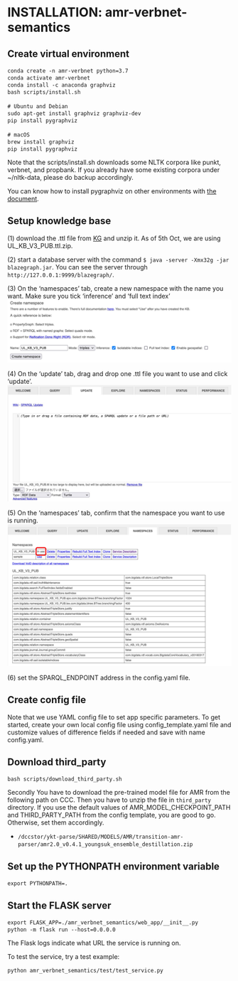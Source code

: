 # INSTALLATION: amr-verbnet-semantics

## Create virtual environment
```
conda create -n amr-verbnet python=3.7
conda activate amr-verbnet
conda install -c anaconda graphviz
bash scripts/install.sh

# Ubuntu and Debian
sudo apt-get install graphviz graphviz-dev
pip install pygraphviz

# macOS
brew install graphviz
pip install pygraphviz
```
Note that the scripts/install.sh downloads some NLTK corpora like punkt, verbnet, and propbank. If you already have some existing corpora under ~/nltk-data, please do backup accordingly.

You can know how to install pygraphviz on other environments with 
[the document](https://pygraphviz.github.io/documentation/stable/install.html).


## Setup knowledge base
(1) download the .ttl file from [KG](https://github.com/CognitiveHorizons/AMR-CSLogic/tree/master/KG) and unzip it. As of 5th Oct, we are using UL_KB_V3_PUB.ttl.zip.  

(2) start a database server with the command `$ java -server -Xmx32g -jar blazegraph.jar`. You can see the server through `http://127.0.0.1:9999/blazegraph/`. 

(3) On the ‘namespaces’ tab, create a new namespace with the name you want. Make sure you tick ‘inference’ and ‘full text index’  
<img src="./assets/blazegraph_install_1.jpg">

(4) On the ‘update’ tab, drag and drop one .ttl file you want to use and click ‘update’. 
<img src="./assets/blazegraph_install_2.jpg">

(5) On the ‘namespaces’ tab, confirm that the namespace you want to use is running. 
<img src="./assets/blazegraph_install_3.jpg">

(6) set the SPARQL_ENDPOINT address in the config.yaml file.


## Create config file
Note that we use YAML config file to set app specific parameters. To get started, create your own local config file using config_template.yaml file and customize values of difference fields if needed and save with name config.yaml.


## Download third_party
```
bash scripts/download_third_party.sh 
```
Secondly You have to download the pre-trained model file for AMR from the following path on CCC. 
Then you have to unzip the file in `third_party` directory. If you use the default values of AMR_MODEL_CHECKPOINT_PATH and THIRD_PARTY_PATH from the config template, you are good to go. Otherwise, set them accordingly.
- `/dccstor/ykt-parse/SHARED/MODELS/AMR/transition-amr-parser/amr2.0_v0.4.1_youngsuk_ensemble_destillation.zip`

## Set up the PYTHONPATH environment variable
```
export PYTHONPATH=.
```

## Start the FLASK server
```
export FLASK_APP=./amr_verbnet_semantics/web_app/__init__.py
python -m flask run --host=0.0.0.0
```
The Flask logs indicate what URL the service is running on.

To test the service, try a test example:
```
python amr_verbnet_semantics/test/test_service.py
```
